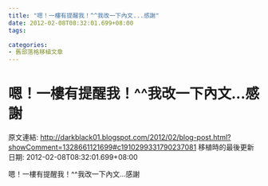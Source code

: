 ```yaml
---
title: "嗯！一樓有提醒我！^^我改一下內文...感謝"
date: 2012-02-08T08:32:01.699+08:00
tags: 

categories:
- 舊部落格移植文章
---
```


# 嗯！一樓有提醒我！^^我改一下內文...感謝

原文連結: http://darkblack01.blogspot.com/2012/02/blog-post.html?showComment=1328661121699#c1910299331790237081
移植時的最後更新日期: 2012-02-08T08:32:01.699+08:00

嗯！一樓有提醒我！^^我改一下內文...感謝
